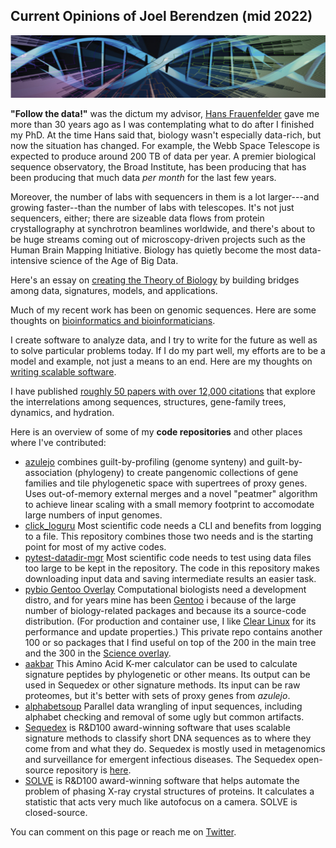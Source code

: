 ## Current Opinions of Joel Berendzen (mid 2022)

![DNA/tree](images/dna+tree.png)

**"Follow the data!"** was the dictum my advisor, 
[Hans Frauenfelder](hans.md)
gave me more than 30 years ago as I was contemplating what to do after I finished my PhD.
At the time Hans said that, biology wasn't especially data-rich, but now
the situation
has changed.  For example, the Webb Space Telescope
is expected to produce around 200 TB of data per year.  A 
premier biological sequence observatory, the Broad Institute, has been producing that has 
been producing that much data *per month* for the last few years. 

Moreover, the number of labs with sequencers in them is a lot larger---and growing faster--than
the number of labs with telescopes.  It's not just sequencers, either; there are sizeable
data flows from protein crystallography at synchrotron beamlines worldwide, and there's
about to be huge streams coming out of microscopy-driven projects such as the Human
Brain Mapping Initiative.  Biology has quietly become the most data-intensive science 
of the Age of Big Data.

Here's an essay on [creating the Theory of Biology](theory.md)
by building bridges among  data, signatures, models, and applications.

Much of my recent work has been on genomic sequences.  Here are some 
thoughts on [bioinformatics and bioinformaticians](bioinformatics.md).

I create software to analyze data, and I try to write for the future as well as
to solve particular problems today.  If I do my part well, my efforts are to be a 
model and example, not just a means to an end.  Here are my thoughts on
[writing scalable software](software.md).  

I have published 
[roughly 50 papers with over 12,000 citations](https://bit.ly/JoelBerendzen) that
explore the interrelations among sequences, structures, gene-family trees, dynamics,
and hydration.

Here is an overview of some of my **code repositories** and other places where I've contributed:

- [azulejo](https://github.com/joelb123/azulejo) combines guilt-by-profiling (genome synteny) 
  and guilt-by-association (phylogeny) to create pangenomic collections of gene families and
  tile phylogenetic space with supertrees of proxy genes.  Uses out-of-memory external merges
  and a novel "peatmer" algorithm to achieve linear scaling with a small memory footprint to 
  accomodate large numbers of input genomes.
- [click_loguru](https://github.com/joelb123/click_loguru) Most scientific code needs a CLI and
  benefits from logging to a file.  This repository combines those two needs and is the starting
  point for most of my active codes.
- [pytest-datadir-mgr](https://github.com/joelb123/pytest-datadir-mgr) Most scientific code needs
  to test using data files too large to be kept in the repository.  The code in 
  this repository makes downloading input data and saving intermediate results an easier task.
- [pybio Gentoo Overlay](https://github.com/joelb123/pybio) Computational biologists need a
  development distro, and for years mine has been [Gentoo](https://gentoo.org) i
  because of the large number of
  biology-related packages and because its a source-code distribution.  (For production and
  container use, I like [Clear Linux](https://clearlinux.org) for its performance and update
  properties.)  This private repo contains another 100 or so packages that I find useful on top of 
  the 200 in the main tree and the 300 in the 
  [Science overlay](https://wiki.gentoo.org/wiki/Project:Science/Overlay).
- [aakbar](https://github.com/joelb123/aakbar) This Amino Acid K-mer calculator can be used to 
  calculate signature peptides by phylogenetic or other means.  Its output can be used in Sequedex
  or other signature methods.  Its input can be raw proteomes, but it's better with sets of proxy
  genes from *azulejo*.
- [alphabetsoup](https://github.com/joelb123/alphabetsoup) Parallel data wrangling of input sequences,
  including alphabet checking and removal of some ugly but common artifacts.
- [Sequedex](https://sequedex.lanl.gov) is R&D100 award-winning software that uses scalable signature methods
  to classify short DNA sequences as to where they come from and what they do.  Sequedex is mostly used
  in metagenomics and surveillance for emergent infectious diseases. The Sequedex open-source repository
  is [here](https://github.com/lanl/sequedex-core).  
- [SOLVE](https://solve.lanl.gov) is R&D100 award-winning software that helps automate the problem of phasing
  X-ray crystal structures of proteins.  It calculates a statistic that acts very much like autofocus 
  on a camera.  SOLVE is closed-source.

You can comment on this page or reach me on [Twitter](https://twitter.com/Sequedex).
